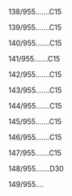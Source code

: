 138/955.......C15 


139/955.......C15 


140/955.......C15 


141/955.......C15 


142/955.......C15 


143/955.......C15 


144/955.......C15 


145/955.......C15 


146/955.......C15 


147/955.......C15 


148/955.......D30 


149/955.... 

